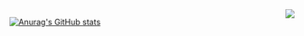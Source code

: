 <img align="right" src="https://visitor-badge.laobi.icu/badge?page_id=anshul-wali" />

[![Anurag's GitHub stats](https://github-readme-stats.vercel.app/api?username=anshul-wali)](https://github.com/anuraghazra/github-readme-stats)
